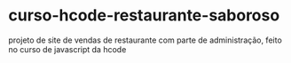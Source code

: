 # curso-hcode-restaurante-saboroso
projeto de site de vendas de restaurante com parte de administração, feito no curso de javascript da hcode
